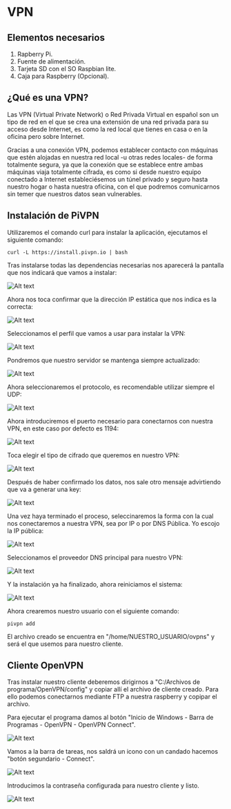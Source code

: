 # VPN

## Elementos necesarios
1. Rapberry Pi.
2. Fuente de alimentación.
3. Tarjeta SD con el SO Raspbian lite.
4. Caja para Raspberry (Opcional).

## ¿Qué es una VPN?
Las VPN (Virtual Private Network) o Red Privada Virtual en español son un tipo de red en el que se crea una extensión de una red privada para su acceso desde Internet, es como la red local que tienes en casa o en la oficina pero sobre Internet.

Gracias a una conexión VPN, podemos establecer contacto con máquinas que estén alojadas en nuestra red local -u otras redes locales- de forma totalmente segura, ya que la conexión que se establece entre ambas máquinas viaja totalmente cifrada, es como si desde nuestro equipo conectado a Internet estableciésemos un túnel privado y seguro hasta nuestro hogar o hasta nuestra oficina, con el que podremos comunicarnos sin temer que nuestros datos sean vulnerables.

## Instalación de PiVPN
Utilizaremos el comando curl para instalar la aplicación, ejecutamos el siguiente comando:
```
curl -L https://install.pivpn.io | bash
```
Tras instalarse todas las dependencias necesarias nos aparecerá la pantalla que nos indicará que vamos a instalar:

![Alt text](capturas/VPN/1.png?raw=true "Optional Title")

Ahora nos toca confirmar que la dirección IP estática que nos indica es la correcta:

![Alt text](capturas/VPN/3.png?raw=true "Optional Title")

Seleccionamos el perfil que vamos a usar para instalar la VPN:

![Alt text](capturas/VPN/5.png?raw=true "Optional Title")

Pondremos que nuestro servidor se mantenga siempre actualizado:

![Alt text](capturas/VPN/6.png?raw=true "Optional Title")

Ahora seleccionaremos el protocolo, es recomendable utilizar siempre el UDP:

![Alt text](capturas/VPN/7.png?raw=true "Optional Title")

Ahora introduciremos el puerto necesario para conectarnos con nuestra VPN, en este caso por defecto es 1194:

![Alt text](capturas/VPN/8.png?raw=true "Optional Title")

Toca elegir el tipo de cifrado que queremos en nuestro VPN:

![Alt text](capturas/VPN/9.png?raw=true "Optional Title")

Después de haber confirmado los datos, nos sale otro mensaje advirtiendo que va a generar una key:

![Alt text](capturas/VPN/11.png?raw=true "Optional Title")

Una vez haya terminado el proceso, seleccinaremos la forma con la cual nos conectaremos a nuestra VPN, sea por IP o por DNS Pública. Yo escojo la IP pública:

![Alt text](capturas/VPN/12.png?raw=true "Optional Title")

Seleccionamos el proveedor DNS principal para nuestro VPN:

![Alt text](capturas/VPN/13.png?raw=true "Optional Title")

Y la instalación ya ha finalizado, ahora reiniciamos el sistema:

![Alt text](capturas/VPN/14.png?raw=true "Optional Title")

Ahora crearemos nuestro usuario con el siguiente comando:
```
pivpn add
```

El archivo creado se encuentra en "/home/NUESTRO_USUARIO/ovpns" y será el que usemos para nuestro cliente.

## Cliente OpenVPN
Tras instalar nuestro cliente deberemos dirigirnos a "C:/Archivos de programa/OpenVPN/config" y copiar allí el archivo de cliente creado. Para ello podemos conectarnos mediante FTP a nuestra raspberry y copipar el archivo.

Para ejecutar el programa damos al botón "Inicio de Windows - Barra de Programas - OpenVPN - OpenVPN Connect".

![Alt text](capturas/VPN/15.png?raw=true "Optional Title")

Vamos a la barra de tareas, nos saldrá un icono con un candado hacemos "botón segundario - Connect".

![Alt text](capturas/VPN/16.png?raw=true "Optional Title")

Introducimos la contraseña configurada para nuestro cliente y listo.

![Alt text](capturas/VPN/17.png?raw=true "Optional Title")